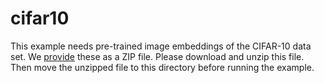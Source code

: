 # cifar10

[cifar-10-embeddings-url]: https://cloud.hs-anhalt.de/s/gcXdoqoGKTd7CZE

This example needs pre-trained image embeddings of the CIFAR-10 data set. We
[provide][cifar-10-embeddings-url] these as a ZIP file. Please download and
unzip this file. Then move the unzipped file to this directory before running
the example.

